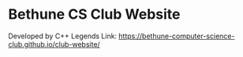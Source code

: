 # Bethune CS Club Website
Developed by C++ Legends
Link: https://bethune-computer-science-club.github.io/club-website/
